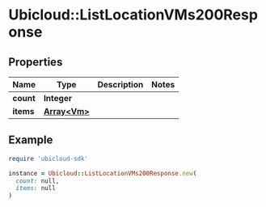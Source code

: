 # Ubicloud::ListLocationVMs200Response

## Properties

| Name | Type | Description | Notes |
| ---- | ---- | ----------- | ----- |
| **count** | **Integer** |  |  |
| **items** | [**Array&lt;Vm&gt;**](Vm.md) |  |  |

## Example

```ruby
require 'ubicloud-sdk'

instance = Ubicloud::ListLocationVMs200Response.new(
  count: null,
  items: null
)
```

